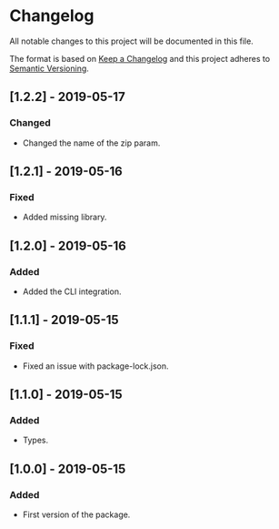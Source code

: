 # Changelog
All notable changes to this project will be documented in this file.

The format is based on [Keep a Changelog](http://keepachangelog.com/en/1.0.0/)
and this project adheres to [Semantic Versioning](http://semver.org/spec/v2.0.0.html).


## [1.2.2] - 2019-05-17
### Changed
- Changed the name of the zip param.


## [1.2.1] - 2019-05-16
### Fixed
- Added missing library.


## [1.2.0] - 2019-05-16
### Added
- Added the CLI integration.


## [1.1.1] - 2019-05-15
### Fixed
- Fixed an issue with package-lock.json.


## [1.1.0] - 2019-05-15
### Added
- Types.


## [1.0.0] - 2019-05-15
### Added
- First version of the package.
